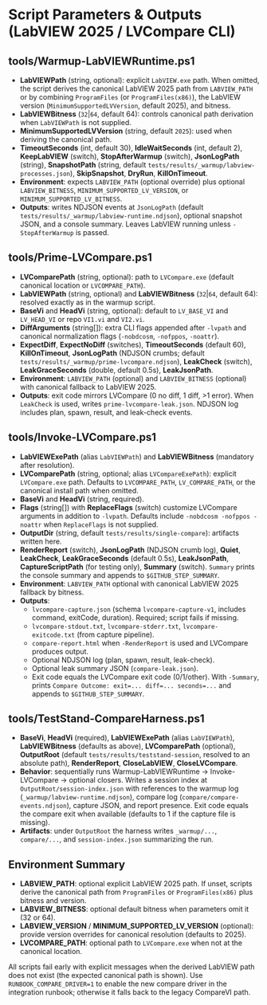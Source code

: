 <!-- markdownlint-disable-next-line MD041 -->
# Script Parameters & Outputs (LabVIEW 2025 / LVCompare CLI)

## tools/Warmup-LabVIEWRuntime.ps1

- **LabVIEWPath** (string, optional): explicit `LabVIEW.exe` path. When
  omitted, the script derives the canonical LabVIEW 2025 path from
  `LABVIEW_PATH` or by combining `ProgramFiles` (or `ProgramFiles(x86)`),
  the LabVIEW version (`MinimumSupportedLVVersion`, default 2025), and
  bitness.
- **LabVIEWBitness** (`32`|`64`, default 64): controls canonical path
  derivation when `LabVIEWPath` is not supplied.
- **MinimumSupportedLVVersion** (string, default `2025`): used when
  deriving the canonical path.
- **TimeoutSeconds** (int, default 30), **IdleWaitSeconds** (int, default
  2), **KeepLabVIEW** (switch), **StopAfterWarmup** (switch),
  **JsonLogPath** (string), **SnapshotPath** (string, default
  `tests/results/_warmup/labview-processes.json`), **SkipSnapshot**,
  **DryRun**, **KillOnTimeout**.
- **Environment**: expects `LABVIEW_PATH` (optional override) plus
  optional `LABVIEW_BITNESS`, `MINIMUM_SUPPORTED_LV_VERSION`, or
  `MINIMUM_SUPPORTED_LV_BITNESS`.
- **Outputs**: writes NDJSON events at `JsonLogPath` (default
  `tests/results/_warmup/labview-runtime.ndjson`), optional snapshot JSON,
  and a console summary. Leaves LabVIEW running unless `-StopAfterWarmup`
  is passed.

## tools/Prime-LVCompare.ps1

- **LVComparePath** (string, optional): path to `LVCompare.exe` (default
  canonical location or `LVCOMPARE_PATH`).
- **LabVIEWPath** (string, optional) and **LabVIEWBitness** (`32`|`64`,
  default 64): resolved exactly as in the warmup script.
- **BaseVi** and **HeadVi** (string, optional): default to `LV_BASE_VI`
  and `LV_HEAD_VI` or repo `VI1.vi` and `VI2.vi`.
- **DiffArguments** (string[]): extra CLI flags appended after `-lvpath`
  and canonical normalization flags (`-nobdcosm`, `-nofppos`, `-noattr`).
- **ExpectDiff**, **ExpectNoDiff** (switches), **TimeoutSeconds**
  (default 60), **KillOnTimeout**, **JsonLogPath** (NDJSON crumbs;
  default `tests/results/_warmup/prime-lvcompare.ndjson`), **LeakCheck**
  (switch), **LeakGraceSeconds** (double, default 0.5s), **LeakJsonPath**.
- **Environment**: `LABVIEW_PATH` (optional) and `LABVIEW_BITNESS`
  (optional) with canonical fallback to LabVIEW 2025.
- **Outputs**: exit code mirrors LVCompare (0 no diff, 1 diff, >1 error).
  When `LeakCheck` is used, writes `prime-lvcompare-leak.json`. NDJSON
  log includes plan, spawn, result, and leak-check events.

## tools/Invoke-LVCompare.ps1

- **LabVIEWExePath** (alias `LabVIEWPath`) and **LabVIEWBitness**
  (mandatory after resolution).
- **LVComparePath** (string, optional; alias `LVCompareExePath`): explicit
  `LVCompare.exe` path. Defaults to `LVCOMPARE_PATH`, `LV_COMPARE_PATH`,
  or the canonical install path when omitted.
- **BaseVi** and **HeadVi** (string, required).
- **Flags** (string[]) with **ReplaceFlags** (switch) customize LVCompare
  arguments in addition to `-lvpath`. Defaults include
  `-nobdcosm -nofppos -noattr` when `ReplaceFlags` is not supplied.
- **OutputDir** (string, default `tests/results/single-compare`):
  artifacts written here.
- **RenderReport** (switch), **JsonLogPath** (NDJSON crumb log),
  **Quiet**, **LeakCheck**, **LeakGraceSeconds** (default 0.5s),
  **LeakJsonPath**, **CaptureScriptPath** (for testing only),
  **Summary** (switch). `Summary` prints the console summary and appends
  to `$GITHUB_STEP_SUMMARY`.
- **Environment**: `LABVIEW_PATH` optional with canonical LabVIEW 2025
  fallback by bitness.
- **Outputs**:
  - `lvcompare-capture.json` (schema `lvcompare-capture-v1`, includes
    command, exitCode, duration). Required; script fails if missing.
  - `lvcompare-stdout.txt`, `lvcompare-stderr.txt`,
    `lvcompare-exitcode.txt` (from capture pipeline).
  - `compare-report.html` when `-RenderReport` is used and LVCompare
    produces output.
  - Optional NDJSON log (plan, spawn, result, leak-check).
  - Optional leak summary JSON (`compare-leak.json`).
  - Exit code equals the LVCompare exit code (0/1/other). With `-Summary`,
    prints `Compare Outcome: exit=... diff=... seconds=...` and appends to
    `$GITHUB_STEP_SUMMARY`.

## tools/TestStand-CompareHarness.ps1

- **BaseVi**, **HeadVi** (required), **LabVIEWExePath** (alias
  `LabVIEWPath`), **LabVIEWBitness** (defaults as above), **LVComparePath**
  (optional), **OutputRoot** (default `tests/results/teststand-session`,
  resolved to an absolute path), **RenderReport**, **CloseLabVIEW**,
  **CloseLVCompare**.
- **Behavior**: sequentially runs Warmup-LabVIEWRuntime -> Invoke-LVCompare
  -> optional closers. Writes a session index at
  `OutputRoot/session-index.json` with references to the warmup log
  (`_warmup/labview-runtime.ndjson`), compare log
  (`compare/compare-events.ndjson`), capture JSON, and report presence.
  Exit code equals the compare exit when available (defaults to 1 if the
  capture file is missing).
- **Artifacts**: under `OutputRoot` the harness writes `_warmup/...`,
  `compare/...`, and `session-index.json` summarizing the run.

## Environment Summary

- **LABVIEW_PATH**: optional explicit LabVIEW 2025 path. If unset,
  scripts derive the canonical path from `ProgramFiles` or
  `ProgramFiles(x86)` plus bitness and version.
- **LABVIEW_BITNESS**: optional default bitness when parameters omit it
  (32 or 64).
- **LABVIEW_VERSION** / **MINIMUM_SUPPORTED_LV_VERSION** (optional):
  provide version overrides for canonical resolution (defaults to 2025).
- **LVCOMPARE_PATH**: optional path to `LVCompare.exe` when not at the
  canonical location.

All scripts fail early with explicit messages when the derived LabVIEW
path does not exist (the expected canonical path is shown). Use
`RUNBOOK_COMPARE_DRIVER=1` to enable the new compare driver in the
integration runbook; otherwise it falls back to the legacy CompareVI path.
